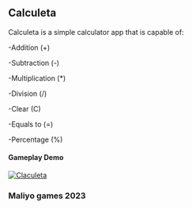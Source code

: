 ## Calculeta
Calculeta is a simple calculator app that is capable of:

-Addition (+)

-Subtraction (-)

-Multiplication (*)

-Division (/)

-Clear (C)

-Equals to (=)

-Percentage (%)

#### Gameplay Demo
[![Claculeta](https://user-images.githubusercontent.com/43764423/212701141-f83df72f-7102-4d89-a64f-dcc8b8c24803.png)](https://drive.google.com/file/d/1b9wue6B4SMST-0K5sb3700jDcZywr2Bq/view?usp=sharing)

 ### Maliyo games 2023

